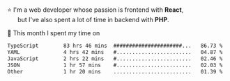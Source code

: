 ⭐ I'm a web developer whose passion is frontend with <b>React</b>,<br/>
&nbsp; &nbsp; &nbsp; but I've also spent a lot of time in backend with <b>PHP</b>.

📅 This month I spent my time on

<!--START_SECTION:waka-->

```txt
TypeScript        83 hrs 46 mins  ######################...   86.73 %
YAML              4 hrs 42 mins   #........................   04.87 %
JavaScript        2 hrs 22 mins   #........................   02.46 %
JSON              1 hr 57 mins    #........................   02.03 %
Other             1 hr 20 mins    .........................   01.39 %
```

<!--END_SECTION:waka-->

